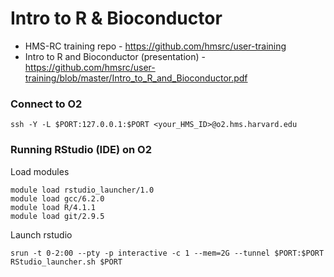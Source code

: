 # Intro to R & Bioconductor

* HMS-RC training repo - https://github.com/hmsrc/user-training
* Intro to R and Bioconductor (presentation) - https://github.com/hmsrc/user-training/blob/master/Intro_to_R_and_Bioconductor.pdf


### Connect to O2
```
ssh -Y -L $PORT:127.0.0.1:$PORT <your_HMS_ID>@o2.hms.harvard.edu
```

### Running RStudio (IDE) on O2

Load modules
```
module load rstudio_launcher/1.0
module load gcc/6.2.0
module load R/4.1.1
module load git/2.9.5
```
Launch rstudio
```
srun -t 0-2:00 --pty -p interactive -c 1 --mem=2G --tunnel $PORT:$PORT RStudio_launcher.sh $PORT
```
